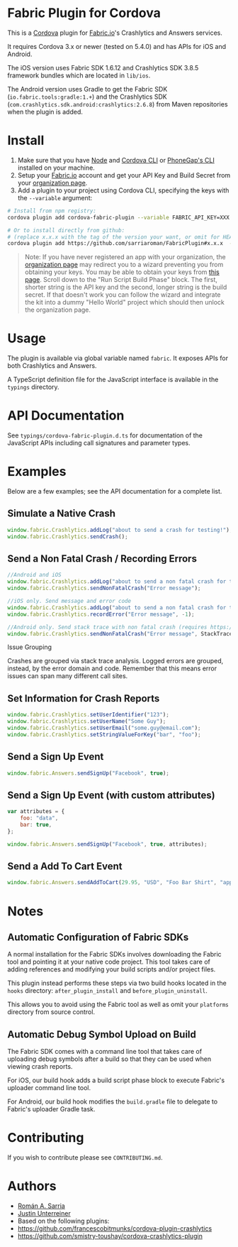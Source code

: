 # Fabric Plugin for Cordova

This is a [Cordova](http://cordova.apache.org/) plugin for [Fabric.io](https://www.fabric.io)'s Crashlytics and Answers services.

It requires Cordova 3.x or newer (tested on 5.4.0) and has APIs for iOS and Android.

The iOS version uses Fabric SDK 1.6.12 and Crashlytics SDK 3.8.5 framework bundles which are located in `lib/ios`.

The Android version uses Gradle to get the Fabric SDK (`io.fabric.tools:gradle:1.+`) and the Crashlytics SDK (`com.crashlytics.sdk.android:crashlytics:2.6.8`) from Maven repositories when the plugin is added.

# Install

1. Make sure that you have [Node](http://nodejs.org/) and [Cordova CLI](https://github.com/apache/cordova-cli) or [PhoneGap's CLI](https://github.com/mwbrooks/phonegap-cli) installed on your machine.
1. Setup your [Fabric.io](https://fabric.io) account and get your API Key and Build Secret from your [organization page](https://www.fabric.io/settings/organizations/).
1. Add a plugin to your project using Cordova CLI, specifying the keys with the `--variable` argument:

```bash
# Install from npm registry:
cordova plugin add cordova-fabric-plugin --variable FABRIC_API_KEY=XXX --variable FABRIC_API_SECRET=xxx

# Or to install directly from github:
# (replace x.x.x with the tag of the version your want, or omit for HEAD)
cordova plugin add https://github.com/sarriaroman/FabricPlugin#x.x.x  --variable FABRIC_API_KEY=XXX --variable FABRIC_API_SECRET=xxx
```

> Note: If you have never registered an app with your organization, the [organization page](https://www.fabric.io/settings/organizations/) may redirect you to a wizard preventing you from obtaining your keys. You may be able to obtain your keys from [this page](https://fabric.io/kits/ios/crashlytics/install). Scroll down to the "Run Script Build Phase" block. The first, shorter string is the API key and the second, longer string is the build secret. If that doesn't work you can follow the wizard and integrate the kit into a dummy "Hello World" project which should then unlock the organization page.

# Usage

The plugin is available via global variable named `fabric`. It exposes APIs for both Crashlytics and Answers.

A TypeScript definition file for the JavaScript interface is available in the `typings` directory.

# API Documentation

See `typings/cordova-fabric-plugin.d.ts` for documentation of the JavaScript APIs including call signatures and parameter types.

# Examples

Below are a few examples; see the API documentation for a complete list.

## Simulate a Native Crash

```javascript
window.fabric.Crashlytics.addLog("about to send a crash for testing!");
window.fabric.Crashlytics.sendCrash();
```

## Send a Non Fatal Crash / Recording Errors

```javascript
//Android and iOS
window.fabric.Crashlytics.addLog("about to send a non fatal crash for testing!");
window.fabric.Crashlytics.sendNonFatalCrash("Error message");

//iOS only. Send message and error code
window.fabric.Crashlytics.addLog("about to send a non fatal crash for testing!");
window.fabric.Crashlytics.recordError("Error message", -1);

//Android only. Send stack trace with non fatal crash (requires https://www.stacktracejs.com/)
window.fabric.Crashlytics.sendNonFatalCrash("Error message", StackTrace.getSync());
```

Issue Grouping

Crashes are grouped via stack trace analysis. Logged errors are grouped, instead, by the error domain and code. Remember that this means error issues can span many different call sites.

## Set Information for Crash Reports
```javascript
window.fabric.Crashlytics.setUserIdentifier("123");
window.fabric.Crashlytics.setUserName("Some Guy");
window.fabric.Crashlytics.setUserEmail("some.guy@email.com");
window.fabric.Crashlytics.setStringValueForKey("bar", "foo");
```

## Send a Sign Up Event
```javascript
window.fabric.Answers.sendSignUp("Facebook", true);
```

## Send a Sign Up Event (with custom attributes)
```javascript
var attributes = {
    foo: "data",
    bar: true,
};

window.fabric.Answers.sendSignUp("Facebook", true, attributes);
```

## Send a Add To Cart Event
```javascript
window.fabric.Answers.sendAddToCart(29.95, "USD", "Foo Bar Shirt", "apparel", "123");
```

# Notes

## Automatic Configuration of Fabric SDKs

A normal installation for the Fabric SDKs involves downloading the Fabric tool and pointing it at your native code project. This tool takes care of adding references and modifying your build scripts and/or project files.

This plugin instead performs these steps via two build hooks located in the `hooks` directory: `after_plugin_install` and `before_plugin_uninstall`.

This allows you to avoid using the Fabric tool as well as omit your `platforms` directory from source control.

## Automatic Debug Symbol Upload on Build

The Fabric SDK comes with a command line tool that takes care of uploading debug symbols after a build so that they can be used when viewing crash reports.

For iOS, our build hook adds a build script phase block to execute Fabric's uploader command line tool.

For Android, our build hook modifies the `build.gradle` file to delegate to Fabric's uploader Gradle task.

# Contributing

If you wish to contribute please see `CONTRIBUTING.md`.

# Authors

- [Román A. Sarria](https://github.com/sarriaroman)
- [Justin Unterreiner](https://github.com/Justin-Credible)
- Based on the following plugins:
 - https://github.com/francescobitmunks/cordova-plugin-crashlytics
 - https://github.com/smistry-toushay/cordova-crashlytics-plugin
